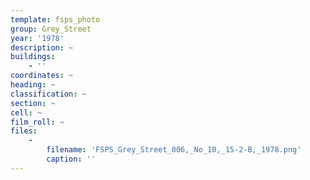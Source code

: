 ```yaml
---
template: fsps_photo
group: Grey_Street
year: '1978'
description: ~
buildings:
    - ''
coordinates: ~
heading: ~
classification: ~
section: ~
cell: ~
film_roll: ~
files:
    -
        filename: 'FSPS_Grey_Street_006,_No_10,_15-2-B,_1978.png'
        caption: ''
---
```

